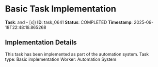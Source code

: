 # Basic Task Implementation

**Task**: and - [x])
**ID**: task_0641
**Status**: COMPLETED
**Timestamp**: 2025-09-18T22:48:18.865268

## Implementation Details

This task has been implemented as part of the automation system.
Task type: Basic implementation
Worker: Automation System
